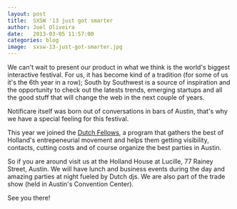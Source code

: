 ```yaml
---
layout: post
title:  SXSW '13 just got smarter
author: Joel Oliveira
date:   2013-03-05 11:57:00
categories: blog
image:  sxsw-13-just-got-smarter.jpg
---
```

We can't wait to present our product in what we think is the world's biggest interactive festival. For us, it has become kind of a tradition (for some of us it's the 6th year in a row); South by Southwest is a source of inspiration and the opportunity to check out the latests trends, emerging startups and all the good stuff that will change the web in the next couple of years.

Notificare itself was born out of conversations in bars of Austin, that's why we have a special feeling for this festival.

This year we joined the [Dutch Fellows](http://dutchfellows.com/), a program that gathers the best of Holland's entrepeneurial movement and helps them getting visibility, contacts, cutting costs and of course organize the best parties in Austin.

So if you are around visit us at the Holland House at Lucille, 77 Rainey Street, Austin. We will have lunch and business events during the day and amazing parties at night fueled by Dutch djs. We are also part of the trade show (held in Austin's Convention Center). 

See you there!